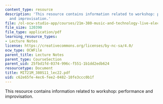 ```yaml
---
content_type: resource
description: 'This resource contains information related to workshop: performance
  and improvisation.'
file: /ol-ocw-studio-app/courses/21m-380-music-and-technology-live-electronics-performance-practices-spring-2011/c62e65fe4ec6fee2048210fe3ccc0b1f_MIT21M_380S11_lec22.pdf
file_size: 120390
file_type: application/pdf
learning_resource_types:
- Lecture Notes
license: https://creativecommons.org/licenses/by-nc-sa/4.0/
ocw_type: OCWFile
parent_title: Lecture Notes
parent_type: CourseSection
parent_uid: 25fbd1fd-0374-996c-f551-1b1dd2edb624
resourcetype: Document
title: MIT21M_380S11_lec22.pdf
uid: c62e65fe-4ec6-fee2-0482-10fe3ccc0b1f
---
```

This resource contains information related to workshop: performance and improvisation.